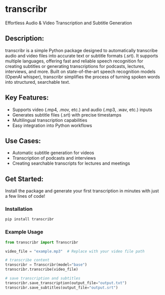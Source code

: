 # transcribr
Effortless Audio &amp; Video Transcription and Subtitle Generation

## Description:
transcribr is a simple Python package designed to automatically transcribe audio and video files into accurate text or subtitle formats (.srt). 
It supports multiple languages, offering fast and reliable speech recognition for creating subtitles or generating transcriptions for podcasts, lectures, interviews, and more. 
Built on state-of-the-art speech recognition models (OpenAI whisper), transcribr simplifies the process of turning spoken words into structured, searchable text.

## Key Features:
* Supports video (.mp4, .mov, etc.) and audio (.mp3, .wav, etc.) inputs
* Generates subtitle files (.srt) with precise timestamps
* Multilingual transcription capabilities
* Easy integration into Python workflows

## Use Cases:
* Automatic subtitle generation for videos
* Transcription of podcasts and interviews
* Creating searchable transcripts for lectures and meetings

## Get Started:
Install the package and generate your first transcription in minutes with just a few lines of code!

### Installation

```bash
pip install transcribr
```

### Example Usage

```python
from transcribr import Transcribr

video_file = "example.mp3"  # Replace with your video file path

# transcribe content
transcribr = Transcribr(model="base")
transcribr.transcribe(video_file)

# save transcription and subtitles
transcribr.save_transcription(output_file="output.txt")
transcribr.save_subtitles(output_file="output.srt")

